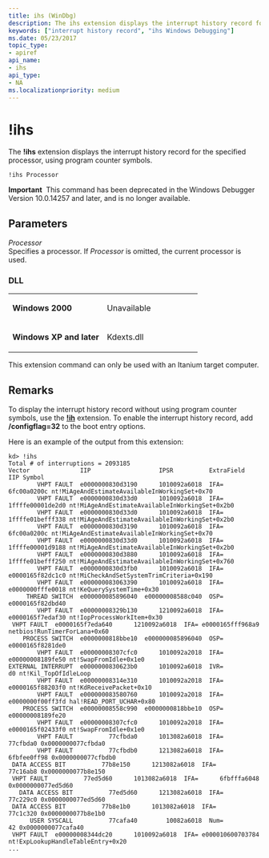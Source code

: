 ```yaml
---
title: ihs (WinDbg)
description: The ihs extension displays the interrupt history record for the specified processor, using program counter symbols.
keywords: ["interrupt history record", "ihs Windows Debugging"]
ms.date: 05/23/2017
topic_type:
- apiref
api_name:
- ihs
api_type:
- NA
ms.localizationpriority: medium
---
```


# !ihs


The **!ihs** extension displays the interrupt history record for the specified processor, using program counter symbols.

```dbgcmd
!ihs Processor 
```

**Important**  This command has been deprecated in the Windows Debugger Version 10.0.14257 and later, and is no longer available.

 

## <span id="Parameters"></span><span id="parameters"></span><span id="PARAMETERS"></span>Parameters


<span id="_______Processor______"></span><span id="_______processor______"></span><span id="_______PROCESSOR______"></span> *Processor*   
Specifies a processor. If *Processor* is omitted, the current processor is used.

### <span id="DLL"></span><span id="dll"></span>DLL

<table>
<colgroup>
<col width="50%" />
<col width="50%" />
</colgroup>
<tbody>
<tr class="odd">
<td align="left"><p><strong>Windows 2000</strong></p></td>
<td align="left"><p>Unavailable</p></td>
</tr>
<tr class="even">
<td align="left"><p><strong>Windows XP and later</strong></p></td>
<td align="left"><p>Kdexts.dll</p></td>
</tr>
</tbody>
</table>

 

This extension command can only be used with an Itanium target computer.

## Remarks

To display the interrupt history record without using program counter symbols, use the [**!ih**](-ih.md) extension. To enable the interrupt history record, add **/configflag=32** to the boot entry options.

Here is an example of the output from this extension:

```dbgcmd
kd> !ihs
Total # of interruptions = 2093185
Vector              IIP                   IPSR          ExtraField            IIP Symbol
        VHPT FAULT  e0000000830d3190      1010092a6018  IFA=      6fc00a0200c nt!MiAgeAndEstimateAvailableInWorkingSet+0x70
        VHPT FAULT  e0000000830d33d0      1010092a6018  IFA= 1ffffe00001de2d0 nt!MiAgeAndEstimateAvailableInWorkingSet+0x2b0
        VHPT FAULT  e0000000830d33d0      1010092a6018  IFA= 1ffffe01befff338 nt!MiAgeAndEstimateAvailableInWorkingSet+0x2b0
        VHPT FAULT  e0000000830d3190      1010092a6018  IFA=      6fc00a0200c nt!MiAgeAndEstimateAvailableInWorkingSet+0x70
        VHPT FAULT  e0000000830d33d0      1010092a6018  IFA= 1ffffe00001d9188 nt!MiAgeAndEstimateAvailableInWorkingSet+0x2b0
        VHPT FAULT  e0000000830d3880      1010092a6018  IFA= 1ffffe01befff250 nt!MiAgeAndEstimateAvailableInWorkingSet+0x760
        VHPT FAULT  e0000000830d3fb0      1010092a6018  IFA= e0000165f82dc1c0 nt!MiCheckAndSetSystemTrimCriteria+0x190
        VHPT FAULT  e000000083063390      1010092a6018  IFA= e0000000fffe0018 nt!KeQuerySystemTime+0x30
     THREAD SWITCH  e000000085896040  e00000008588c040  OSP= e0000165f82dbd40 
        VHPT FAULT  e00000008329b130      1210092a6018  IFA= e0000165f7edaf30 nt!IopProcessWorkItem+0x30
 VHPT FAULT  e0000165f7eda640      1210092a6018  IFA= e0000165fff968a9 netbios!RunTimerForLana+0x60
    PROCESS SWITCH  e0000000818bbe10  e000000085896040  OSP= e0000165f8281de0 
        VHPT FAULT  e00000008307cfc0      1010092a2018  IFA= e00000008189fe50 nt!SwapFromIdle+0x1e0
EXTERNAL INTERRUPT  e0000000830623b0      1010092a6018  IVR=               d0 nt!Kil_TopOfIdleLoop
        VHPT FAULT  e00000008314e310      1010092a2018  IFA= e0000165f88203f0 nt!KdReceivePacket+0x10
        VHPT FAULT  e000000083580760      1010092a2018  IFA= e0000000f00ff3fd hal!READ_PORT_UCHAR+0x80
    PROCESS SWITCH  e00000008558c990  e0000000818bbe10  OSP= e00000008189fe20 
        VHPT FAULT  e00000008307cfc0      1010092a2018  IFA= e0000165f02433f0 nt!SwapFromIdle+0x1e0
        VHPT FAULT          77cfbda0      1013082a6018  IFA=         77cfbda0 0x0000000077cfbda0
        VHPT FAULT          77cfbdb0      1213082a6018  IFA=      6fbfee0ff98 0x0000000077cfbdb0
 DATA ACCESS BIT          77b8e150      1213082a6018  IFA=         77c16ab8 0x0000000077b8e150
 VHPT FAULT          77ed5d60      1013082a6018  IFA=      6fbfffa6048 0x0000000077ed5d60
   DATA ACCESS BIT          77ed5d60      1213082a6018  IFA=         77c229c0 0x0000000077ed5d60
 DATA ACCESS BIT          77b8e1b0      1013082a6018  IFA=         77c1c320 0x0000000077b8e1b0
      USER SYSCALL          77cafa40        10082a6018  Num=               42 0x0000000077cafa40
 VHPT FAULT  e00000008344dc20      1010092a6018  IFA= e000010600703784 nt!ExpLookupHandleTableEntry+0x20
...
```

 

 





